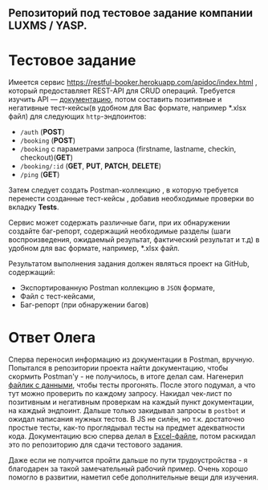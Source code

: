 ## Репозиторий под тестовое задание компании LUXMS / YASP.

# Тестовое задание 
Имеется сервис https://restful-booker.herokuapp.com/apidoc/index.html , который предоставляет REST-API для СRUD операций.
Требуется изучить API — [документацию](https://restful-booker.herokuapp.com/apidoc/index.html),
потом составить позитивные и негативные тест-кейсы(в удобном для Вас формате, например *.xlsx файл) для следующих `http`-эндпоинтов:
- `/auth` (**POST**)
- `/booking` (**POST**)
- `/booking` с параметрами запроса (firstname, lastname, checkin, checkout)(**GET**)
- `/booking/:id` (**GET**, **PUT**, **PATCH**, **DELETE**)
- `/ping` (**GET**)

Затем следует создать Postman-коллекцию , в которую требуется перенести созданные тест-кейсы , добавив необходимые проверки во вкладку **Tests**.

Сервис может содержать различные баги, при их обнаружении создайте баг-репорт, содержащий необходимые разделы (шаги воспроизведения, ожидаемый результат, фактический результат и т.д) в удобном для вас формате, например, *.xlsx файл.

Результатом выполнения задания должен являться проект на GitHub, содержащий:
 - Экспортированную Postman коллекцию в `JSON` формате,
 - Файл с тест-кейсами,
 - Баг-репорт (при обнаружении багов)


# Ответ Олега

Сперва переносил информацию из документации в Postman, вручную.
Попытался в репозитории проекта найти документацию, чтобы скормить Postman'у - не получилось, в итоге делал сам.
Нагенерил [файлик с данными](data.json), чтобы тесты прогонять.
После этого подумал, а что тут можно проверить по каждому запросу.
Накидал чек-лист по позитивным и негативным проверкам на каждый пункт документации, на каждый эндпоинт.
Дальше только закидывал запросы в `postbot` и ожидал написания нужных тестов. 
В JS не силён, но т.к. достаточно простые тесты, как-то проглядывал тесты на предмет адекватности кода.
Документацию всю сперва делал в [Excel-файле](yasp-qa-beloglazov.xlsx), потом раскидал это по репозиторию для сдачи тестового задания.

Даже если не получится пройти дальше по пути трудоустройства - я благодарен за такой замечательный рабочий пример.
Очень хорошо помогло в развитии, наметил себе дополнительные вещи для изучения.
